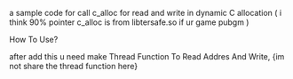 a sample code for call c_alloc for read and write in dynamic C allocation ( i think 90% pointer c_alloc is from libtersafe.so if ur game pubgm )

How To Use?

after add this u need make Thread Function To Read Addres And Write, {im not share the thread function here}
